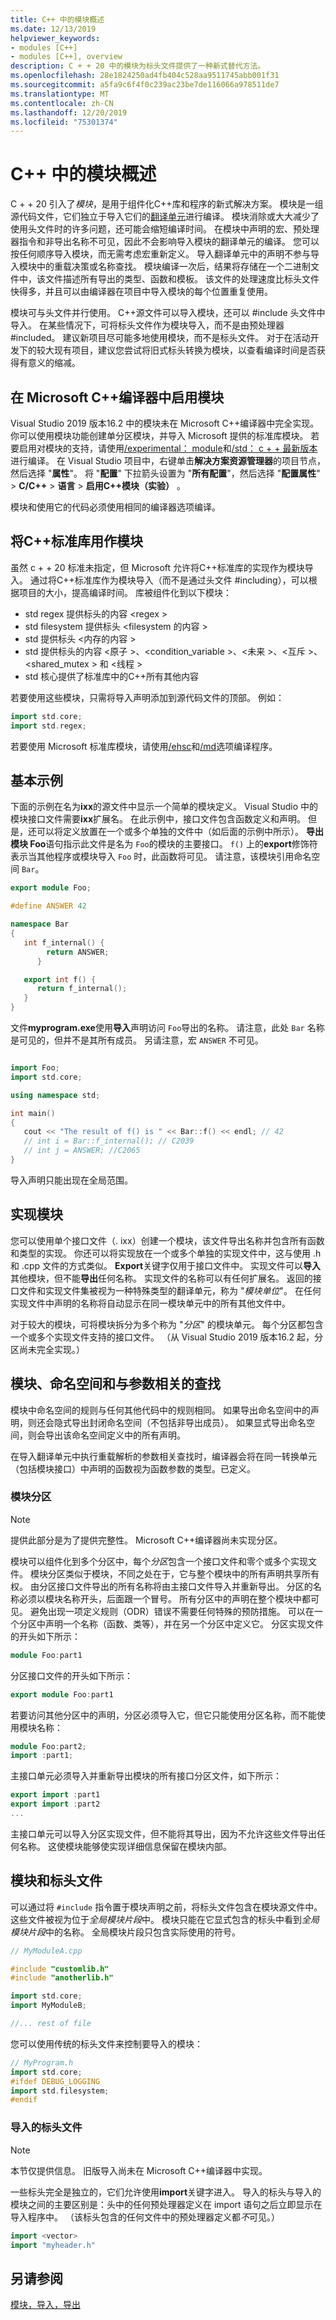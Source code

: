 ```yaml
---
title: C++ 中的模块概述
ms.date: 12/13/2019
helpviewer_keywords:
- modules [C++]
- modules [C++], overview
description: C + + 20 中的模块为标头文件提供了一种新式替代方法。
ms.openlocfilehash: 28e1824250ad4fb404c528aa9511745abb001f31
ms.sourcegitcommit: a5fa9c6f4f0c239ac23be7de116066a978511de7
ms.translationtype: MT
ms.contentlocale: zh-CN
ms.lasthandoff: 12/20/2019
ms.locfileid: "75301374"
---
```

# <a name="overview-of-modules-in-c"></a>C++ 中的模块概述

C + + 20 引入了*模块*，是用于组件化C++库和程序的新式解决方案。 模块是一组源代码文件，它们独立于导入它们的[翻译单元](https://wikipedia.org/wiki/Translation_unit_(programming))进行编译。 模块消除或大大减少了使用头文件时的许多问题，还可能会缩短编译时间。 在模块中声明的宏、预处理器指令和非导出名称不可见，因此不会影响导入模块的翻译单元的编译。 您可以按任何顺序导入模块，而无需考虑宏重新定义。 导入翻译单元中的声明不参与导入模块中的重载决策或名称查找。 模块编译一次后，结果将存储在一个二进制文件中，该文件描述所有导出的类型、函数和模板。 该文件的处理速度比标头文件快得多，并且可以由编译器在项目中导入模块的每个位置重复使用。

模块可与头文件并行使用。 C++源文件可以导入模块，还可以 #include 头文件中导入。 在某些情况下，可将标头文件作为模块导入，而不是由预处理器 #included。 建议新项目尽可能多地使用模块，而不是标头文件。 对于在活动开发下的较大现有项目，建议您尝试将旧式标头转换为模块，以查看编译时间是否获得有意义的缩减。

## <a name="enable-modules-in-the-microsoft-c-compiler"></a>在 Microsoft C++编译器中启用模块

Visual Studio 2019 版本16.2 中的模块未在 Microsoft C++编译器中完全实现。 你可以使用模块功能创建单分区模块，并导入 Microsoft 提供的标准库模块。 若要启用对模块的支持，请使用[/experimental： module](../build/reference/experimental-module.md)和[/std： c + + 最新版本](../build/reference/std-specify-language-standard-version.md)进行编译。 在 Visual Studio 项目中，右键单击**解决方案资源管理器**的项目节点，然后选择 "**属性**"。 将 "**配置**" 下拉箭头设置为 "**所有配置**"，然后选择 "**配置属性**" > **C/C++**  > **语言** > **启用C++模块（实验）** 。

模块和使用它的代码必须使用相同的编译器选项编译。

## <a name="consume-the-c-standard-library-as-modules"></a>将C++标准库用作模块

虽然 c + + 20 标准未指定，但 Microsoft 允许将C++标准库的实现作为模块导入。 通过将C++标准库作为模块导入（而不是通过头文件 #including），可以根据项目的大小，提高编译时间。 库被组件化到以下模块：

- std regex 提供标头的内容 \<regex >
- std filesystem 提供标头 \<filesystem 的内容 >
- std 提供标头 \<内存的内容 >
- std 提供标头的内容 \<原子 >、\<condition_variable >、\<未来 >、\<互斥 >、\<shared_mutex > 和 \<线程 >
- std 核心提供了标准库中的C++所有其他内容

若要使用这些模块，只需将导入声明添加到源代码文件的顶部。 例如：

```cpp
import std.core;
import std.regex;
```

若要使用 Microsoft 标准库模块，请使用[/ehsc](../build/reference/eh-exception-handling-model.md)和[/md](../build/reference/md-mt-ld-use-run-time-library.md)选项编译程序。

## <a name="basic-example"></a>基本示例

下面的示例在名为**ixx**的源文件中显示一个简单的模块定义。 Visual Studio 中的模块接口文件需要**ixx**扩展名。 在此示例中，接口文件包含函数定义和声明。 但是，还可以将定义放置在一个或多个单独的文件中（如后面的示例中所示）。 **导出模块 Foo**语句指示此文件是名为 `Foo`的模块的主要接口。 `f()` 上的**export**修饰符表示当其他程序或模块导入 `Foo` 时，此函数将可见。 请注意，该模块引用命名空间 `Bar`。

```cpp
export module Foo;

#define ANSWER 42

namespace Bar 
{
   int f_internal() {
        return ANSWER;
      }

   export int f() {
      return f_internal();
   }
}
```

文件**myprogram.exe**使用**导入**声明访问 `Foo`导出的名称。 请注意，此处 `Bar` 名称是可见的，但并不是其所有成员。 另请注意，宏 `ANSWER` 不可见。

```cpp

import Foo;
import std.core;

using namespace std;

int main()
{
   cout << "The result of f() is " << Bar::f() << endl; // 42
   // int i = Bar::f_internal(); // C2039
   // int j = ANSWER; //C2065
}

```

导入声明只能出现在全局范围。

## <a name="implementing-modules"></a>实现模块

您可以使用单个接口文件（. ixx）创建一个模块，该文件导出名称并包含所有函数和类型的实现。 你还可以将实现放在一个或多个单独的实现文件中，这与使用 .h 和 .cpp 文件的方式类似。 **Export**关键字仅用于接口文件中。 实现文件可以**导入**其他模块，但不能**导出**任何名称。 实现文件的名称可以有任何扩展名。 返回的接口文件和实现文件集被视为一种特殊类型的翻译单元，称为 "*模块单位*"。 在任何实现文件中声明的名称将自动显示在同一模块单元中的所有其他文件中。

对于较大的模块，可将模块拆分为多个称为 "*分区*" 的模块单元。 每个分区都包含一个或多个实现文件支持的接口文件。 （从 Visual Studio 2019 版本16.2 起，分区尚未完全实现。）

## <a name="modules-namespaces-and-argument-dependent-lookup"></a>模块、命名空间和与参数相关的查找

模块中命名空间的规则与任何其他代码中的规则相同。 如果导出命名空间中的声明，则还会隐式导出封闭命名空间（不包括非导出成员）。 如果显式导出命名空间，则会导出该命名空间定义中的所有声明。

在导入翻译单元中执行重载解析的参数相关查找时，编译器会将在同一转换单元（包括模块接口）中声明的函数视为函数参数的类型。已定义。

### <a name="module-partitions"></a>模块分区

> [!NOTE]
> 提供此部分是为了提供完整性。 Microsoft C++编译器尚未实现分区。

模块可以组件化到多个分区中，每个*分区*包含一个接口文件和零个或多个实现文件。 模块分区类似于模块，不同之处在于，它与整个模块中的所有声明共享所有权。 由分区接口文件导出的所有名称将由主接口文件导入并重新导出。 分区的名称必须以模块名称开头，后面跟一个冒号。 所有分区中的声明在整个模块中都可见。 避免出现一项定义规则（ODR）错误不需要任何特殊的预防措施。 可以在一个分区中声明一个名称（函数、类等），并在另一个分区中定义它。 分区实现文件的开头如下所示：

```cpp
module Foo:part1
```

分区接口文件的开头如下所示：

```cpp
export module Foo:part1
```

若要访问其他分区中的声明，分区必须导入它，但它只能使用分区名称，而不能使用模块名称：

```cpp
module Foo:part2;
import :part1;
```

主接口单元必须导入并重新导出模块的所有接口分区文件，如下所示：

```cpp
export import :part1
export import :part2
...
```

主接口单元可以导入分区实现文件，但不能将其导出，因为不允许这些文件导出任何名称。 这使模块能够使实现详细信息保留在模块内部。

## <a name="modules-and-header-files"></a>模块和标头文件

可以通过将 `#include` 指令置于模块声明之前，将标头文件包含在模块源文件中。 这些文件被视为位于*全局模块片段*中。 模块只能在它显式包含的标头中看到*全局模块片段*中的名称。 全局模块片段只包含实际使用的符号。

```cpp
// MyModuleA.cpp

#include "customlib.h"
#include "anotherlib.h"

import std.core;
import MyModuleB;

//... rest of file
```

您可以使用传统的标头文件来控制要导入的模块：

```cpp
// MyProgram.h
import std.core;
#ifdef DEBUG_LOGGING
import std.filesystem;
#endif
```

### <a name="imported-header-files"></a>导入的标头文件

> [!NOTE]
> 本节仅提供信息。 旧版导入尚未在 Microsoft C++编译器中实现。

一些标头完全是独立的，它们允许使用**import**关键字进入。 导入的标头与导入的模块之间的主要区别是：头中的任何预处理器定义在 import 语句之后立即显示在导入程序中。 （该标头包含的任何文件中的预处理器定义都*不*可见。）

```cpp
import <vector>
import "myheader.h"
```

## <a name="see-also"></a>另请参阅

[模块，导入，导出](import-export-module.md)
